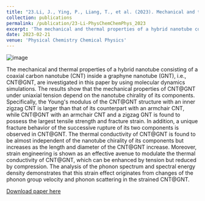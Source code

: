 ```yaml
---
title: "23.Li, J., Ying, P., Liang, T., et al. (2023). Mechanical and thermal properties of graphyne-coated carbon nanotubes: a molecular dynamics simulation on one-dimensional all-carbon van der Waals heterostructures. Physical Chemistry Chemical Physics, 25(12), 8651-8663."
collection: publications
permalink: /publication/23-Li-PhysChemChemPhys_2023
excerpt: 'The mechanical and thermal properties of a hybrid nanotube consisting of a coaxial carbon nanotube (CNT) inside a graphyne nanotube (GNT), i.e., CNT@GNT, are investigated in this paper by using molecular dynamics simulations.'
date: 2023-02-21
venue: 'Physical Chemistry Chemical Physics'
---
```

![image](https://user-images.githubusercontent.com/54773018/227387925-8572958c-b2fd-4e95-8df8-36dee27bfcca.png)

The mechanical and thermal properties of a hybrid nanotube consisting of a coaxial carbon nanotube (CNT) inside a graphyne nanotube (GNT), i.e., CNT@GNT, are investigated in this paper by using molecular dynamics simulations. The results show that the mechanical properties of CNT@GNT under uniaxial tension depend on the nanotube chirality of its components. Specifically, the Young's modulus of the CNT@GNT structure with an inner zigzag CNT is larger than that of its counterpart with an armchair CNT, while CNT@GNT with an armchair CNT and a zigzag GNT is found to possess the largest tensile strength and fracture strain. In addition, a unique fracture behavior of the successive rupture of its two components is observed in CNT@GNT. The thermal conductivity of CNT@GNT is found to be almost independent of the nanotube chirality of its components but increases as the length and diameter of the CNT@GNT increase. Moreover, strain engineering is shown as an effective avenue to modulate the thermal conductivity of CNT@GNT, which can be enhanced by tension but reduced by compression. The analysis of the phonon spectrum and spectral energy density demonstrates that this strain effect originates from changes of the phonon group velocity and phonon scattering in the strained CNT@GNT.

[Download paper here](http://hityingph.github.io/files/23-Li_PhysChemChemPhys_2023.pdf)
